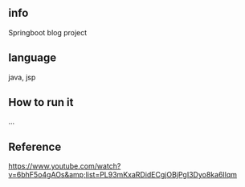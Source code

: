 ## info
Springboot blog project

## language
java, jsp

## How to run it
...

## Reference
https://www.youtube.com/watch?v=6bhF5o4gAOs&amp;list=PL93mKxaRDidECgjOBjPgI3Dyo8ka6Ilqm
